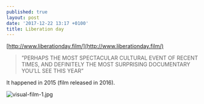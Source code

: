 ```yaml
---
published: true
layout: post
date: '2017-12-22 13:17 +0100'
title: Liberation day
---
```

[http://www.liberationday.film/](http://www.liberationday.film/)

> ”PERHAPS THE MOST SPECTACULAR CULTURAL
EVENT OF RECENT TIMES, AND DEFINITELY THE MOST
SURPRISING DOCUMENTARY YOU’LL SEE THIS YEAR”

It happened in 2015 (film released in 2016).

![visual-film-1.jpg]({{site.baseurl}}/media/visual-film-1.jpg)

